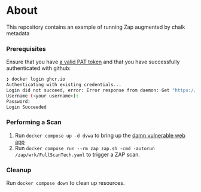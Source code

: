 # About

This repository contains an example of running Zap augmented by chalk metadata

### Prerequisites

Ensure that you have [a valid PAT token](https://docs.github.com/en/authentication/keeping-your-account-and-data-secure/managing-your-personal-access-tokens) and that you have successfully authenticated
with github:

```bash
❯ docker login ghcr.io
Authenticating with existing credentials...
Login did not succeed, error: Error response from daemon: Get "https://ghcr.io/v2/": denied: denied
Username (<your username>):
Password:
Login Succeeded
```

### Performing a Scan

1. Run `docker compose up -d dvwa` to bring up the [damn vulnerable web app](https://github.com/digininja/DVWA)
2. Run `docker compose run --rm zap zap.sh -cmd -autorun /zap/wrk/FullScanTech.yaml`
   to trigger a ZAP scan.

### Cleanup

Run `docker compose down` to clean up resources.
